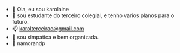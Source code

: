 - 👋 Ola, eu sou karolaine
- 👀 sou estudante do terceiro colegial, e tenho varios planos para o futuro.
- 📫 karolterceirao@gmail.com
- 🌱 sou simpatica e bem organizada.
- 💞️ namorandp
